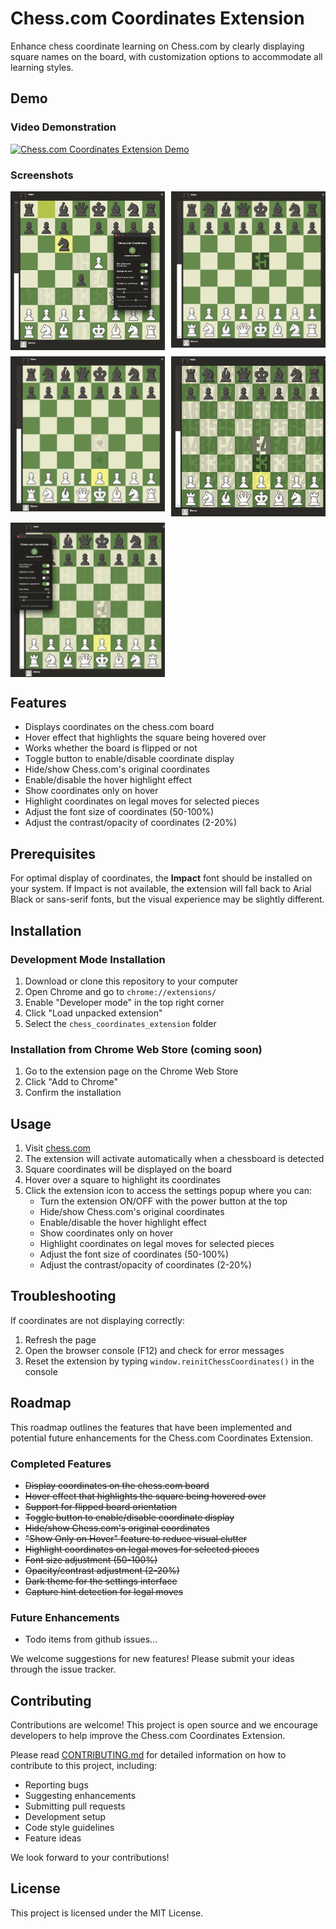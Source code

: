 # Chess.com Coordinates Extension

Enhance chess coordinate learning on Chess.com by clearly displaying square names on the board, with customization options to accommodate all learning styles.

## Demo

### Video Demonstration

[![Chess.com Coordinates Extension Demo](https://img.youtube.com/vi/U97BpAJlC2k/0.jpg)](https://youtu.be/U97BpAJlC2k)

### Screenshots

<div style="display: grid; grid-template-columns: repeat(2, 1fr); gap: 10px;">
  <img src="screenshots/1.png" alt="Screenshot 1" style="width: 100%;">
  <img src="screenshots/2.png" alt="Screenshot 2" style="width: 100%;">
  <img src="screenshots/3.png" alt="Screenshot 3" style="width: 100%;">
  <img src="screenshots/4.png" alt="Screenshot 4" style="width: 100%;">
  <img src="screenshots/5.png" alt="Screenshot 5" style="width: 100%;">
</div>

## Features

- Displays coordinates on the chess.com board
- Hover effect that highlights the square being hovered over
- Works whether the board is flipped or not
- Toggle button to enable/disable coordinate display
- Hide/show Chess.com's original coordinates
- Enable/disable the hover highlight effect
- Show coordinates only on hover
- Highlight coordinates on legal moves for selected pieces
- Adjust the font size of coordinates (50-100%)
- Adjust the contrast/opacity of coordinates (2-20%)

## Prerequisites

For optimal display of coordinates, the **Impact** font should be installed on your system. If Impact is not available, the extension will fall back to Arial Black or sans-serif fonts, but the visual experience may be slightly different.

## Installation

### Development Mode Installation

1. Download or clone this repository to your computer
2. Open Chrome and go to `chrome://extensions/`
3. Enable "Developer mode" in the top right corner
4. Click "Load unpacked extension"
5. Select the `chess_coordinates_extension` folder

### Installation from Chrome Web Store (coming soon)

1. Go to the extension page on the Chrome Web Store
2. Click "Add to Chrome"
3. Confirm the installation

## Usage

1. Visit [chess.com](https://www.chess.com)
2. The extension will activate automatically when a chessboard is detected
3. Square coordinates will be displayed on the board
4. Hover over a square to highlight its coordinates
5. Click the extension icon to access the settings popup where you can:
   - Turn the extension ON/OFF with the power button at the top
   - Hide/show Chess.com's original coordinates
   - Enable/disable the hover highlight effect
   - Show coordinates only on hover
   - Highlight coordinates on legal moves for selected pieces
   - Adjust the font size of coordinates (50-100%)
   - Adjust the contrast/opacity of coordinates (2-20%)

## Troubleshooting

If coordinates are not displaying correctly:

1. Refresh the page
2. Open the browser console (F12) and check for error messages
3. Reset the extension by typing `window.reinitChessCoordinates()` in the console

## Roadmap

This roadmap outlines the features that have been implemented and potential future enhancements for the Chess.com Coordinates Extension.

### Completed Features

- ~~Display coordinates on the chess.com board~~
- ~~Hover effect that highlights the square being hovered over~~
- ~~Support for flipped board orientation~~
- ~~Toggle button to enable/disable coordinate display~~
- ~~Hide/show Chess.com's original coordinates~~
- ~~"Show Only on Hover" feature to reduce visual clutter~~
- ~~Highlight coordinates on legal moves for selected pieces~~
- ~~Font size adjustment (50-100%)~~
- ~~Opacity/contrast adjustment (2-20%)~~
- ~~Dark theme for the settings interface~~
- ~~Capture hint detection for legal moves~~

### Future Enhancements

- Todo items from github issues...

We welcome suggestions for new features! Please submit your ideas through the issue tracker.

## Contributing

Contributions are welcome! This project is open source and we encourage developers to help improve the Chess.com Coordinates Extension.

Please read [CONTRIBUTING.md](CONTRIBUTING.md) for detailed information on how to contribute to this project, including:

- Reporting bugs
- Suggesting enhancements
- Submitting pull requests
- Development setup
- Code style guidelines
- Feature ideas

We look forward to your contributions!

## License

This project is licensed under the MIT License.
